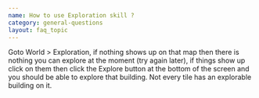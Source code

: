 ```yaml
---
name: How to use Exploration skill ?
category: general-questions
layout: faq_topic
---
```

Goto World > Exploration, if nothing shows up on that map then there is nothing you can explore at the moment (try again later), if things show up click on them then click the Explore button at the bottom of the screen and you should be able to explore that building. Not every tile has an explorable building on it.